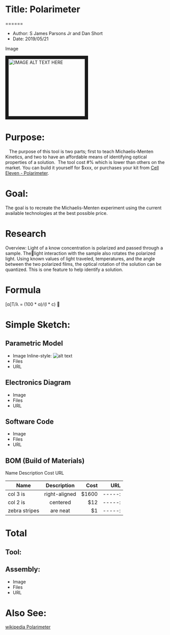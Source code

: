 # Title: Polarimeter
======
* Author: S James Parsons Jr and Dan Short
* Date: 2019/05/21

Image

<a href="http://www.youtube.com/watch?feature=player_embedded&v=YOUTUBE_VIDEO_ID_HERE
" target="_blank"><img src="http://img.youtube.com/vi/YOUTUBE_VIDEO_ID_HERE/0.jpg" 
alt="IMAGE ALT TEXT HERE" width="240" height="180" border="10" /></a>

# Purpose:
    The purpose of this tool is two parts; first to teach Michaelis-Menten Kinetics, and two to have an affordable means of identifying optical properties of a solution.  The tool cost #% which is lower than others on the market.  You can build it yourself for $xxx, or purchases your kit from [Cell Eleven - Polarimeter](https://www.celleleven.com/polarimeter).  

# Goal:
The goal is to recreate the Michaelis-Menten experiment using the current available technologies at the best possible price.

# Research
  Overview:  Light of a know concentration is polarized and passed through a sample.  Thelight interaction with the sample also rotates the polarized light.  Using known values of light traveled, temperatures, and the angle between the two polarized films, the optical rotation of the solution can be quantized.  This is one feature to help identify a solution.

# Formula
  [α]T/λ = (100 * α)/(l * c)

# Simple Sketch:

## Parametric Model
  - Image Inline-style: ![alt text](https://github.com/Ce11%20Polarimeter%20-%20Bench%20Tool/Image/Polarimeter.png "Polarimeter")
  - Files
  - URL

## Electronics Diagram
  - Image
  - Files
  - URL

## Software Code
  - Image
  - Files
  - URL  

## BOM (Build of Materials)
Name Description Cost URL

| Name        | Description           | Cost  | URL |
| ------------- |:-------------:| -----:|-----:|
| col 3 is      | right-aligned | $1600 |-----:|
| col 2 is      | centered      |   $12 |-----:|
| zebra stripes | are neat      |    $1 |-----:|

# Total


## Tool:

## Assembly:
- Image
- Files
- URL






# Also See:

[wikipedia Polarimeter](https://en.wikipedia.org/wiki/Polarimeter)
